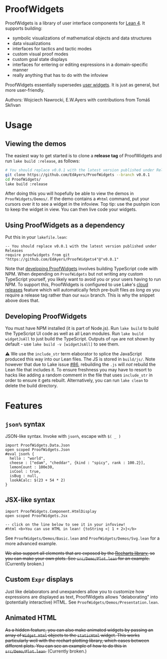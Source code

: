 # ProofWidgets

ProofWidgets is a library of user interface components for [Lean 4](https://leanprover.github.io/). It
supports building:
- symbolic visualizations of mathematical objects and data structures
- data visualizations
- interfaces for tactics and tactic modes
- custom visual proof modes
- custom goal state displays
- interfaces for entering or editing expressions in a domain-specific manner
- really anything that has to do with the infoview

ProofWidgets essentially supersedes [user widgets](https://leanprover.github.io/lean4/doc/examples/widgets.lean.html).
It is just as general, but more user-friendly.

Authors: Wojciech Nawrocki, E.W.Ayers with contributions from Tomáš Skřivan

# Usage

## Viewing the demos

The easiest way to get started is to clone a **release tag** of ProofWidgets and run
`lake build :release`, as follows:

```bash
# You should replace v0.0.1 with the latest version published under Releases
git clone https://github.com/EdAyers/ProofWidgets --branch v0.0.1
cd ProofWidgets/
lake build :release
```

After doing this you will hopefully be able to view the demos in `ProofWidgets/Demos/`. If the demo
contains a `#html` command, put your cursors over it to see a widget in the infoview. Top tip: use
the pushpin icon to keep the widget in view. You can then live code your widgets.

## Using ProofWidgets as a dependency

Put this in your `lakefile.lean`:
```lean
-- You should replace v0.0.1 with the latest version published under Releases
require proofwidgets from git "https://github.com/EdAyers/ProofWidgets4"@"v0.0.1"
```

Note that [developing ProofWidgets](#developing-proofwidgets) involves building TypeScript code with NPM.
When depending on `ProofWidgets` but not writing any custom TypeScript yourself, you likely want to
avoid you or your users having to run NPM. To support this, ProofWidgets is configured to use Lake's
[cloud releases](https://github.com/leanprover/lake/#cloud-releases) feature which will
automatically fetch pre-built files *as long as* you require a release tag rather than our `main`
branch. This is why the snippet above does that.

## Developing ProofWidgets

You must have NPM installed (it is part of Node.js). Run `lake build` to build the TypeScript UI
code as well as all Lean modules. Run `lake build widgetJsAll` to just build the TypeScript. Outputs
of `npm` are not shown by default - use `lake build -v [widgetJsAll]` to see them.

⚠️ We use the `include_str` term elaborator to splice the JavaScript produced this way into our Lean
files. The JS is stored in `build/js/`. Note however that due to Lake issue [#86](https://github.com/leanprover/lake/issues/86),
rebuilding the `.js` will *not* rebuild the Lean file that includes it. To ensure freshness you may
have to resort to hacks like adding a random comment in the file that uses `include_str` in order to
ensure it gets rebuilt. Alternatively, you can run `lake clean` to delete the build directory.

# Features

## `json%` syntax

JSON-like syntax. Invoke with `json%`, escape with `$( _ )`

```lean
import ProofWidgets.Data.Json
open scoped ProofWidgets.Json
#eval json% {
  hello : "world",
  cheese : ["edam", "cheddar", {kind : "spicy", rank : 100.2}],
  lemonCount : 100e30,
  isCool : true,
  isBug : null,
  lookACalc: $(23 + 54 * 2)
}
```

## JSX-like syntax

```lean
import ProofWidgets.Component.HtmlDisplay
open scoped ProofWidgets.Jsx

-- click on the line below to see it in your infoview!
#html <b>You can use HTML in lean! {toString <| 1 + 2>}</b>
```

See `ProofWidgets/Demos/Basic.lean` and `ProofWidgets/Demos/Svg.lean` for a more advanced example.

~~We also support all elements that are exposed by the [Recharts library](https://recharts.org/en-US/api),
so you can make your own plots. See `src/Demo/Plot.lean` for an example.~~ (Currently broken.)

## Custom `Expr` displays

Just like delaborators and unexpanders allow you to customize how expressions are displayed as text,
ProofWidgets allows "delaborating" into (potentially interactive) HTML. See
`ProofWidgets/Demos/Presentation.lean`.

## Animated HTML

~~As a hidden feature, you can also make animated widgets by passing an array of `Widget.Html`
objects to the `staticHtml` widget. This works particularly well with the rechart plotting library,
which eases between different plots.  You can see an example of how to do this in
`src/Demo/Plot.lean`.~~ (Currently broken.)
